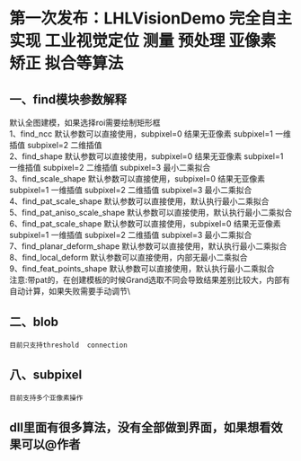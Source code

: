 # 第一次发布：LHLVisionDemo 完全自主实现 工业视觉定位  测量  预处理  亚像素  矫正 拟合等算法 
## 一、find模块参数解释
默认全图建模，如果选择roi需要绘制矩形框\
1、find_ncc                    默认参数可以直接使用，subpixel=0 结果无亚像素 subpixel=1 一维插值 subpixel=2 二维插值 \
2、find_shape                  默认参数可以直接使用，subpixel=0 结果无亚像素 subpixel=1 一维插值 subpixel=2 二维插值 subpixel=3 最小二乘拟合\
3、find_scale_shape            默认参数可以直接使用，subpixel=0 结果无亚像素 subpixel=1 一维插值 subpixel=2 二维插值 subpixel=3 最小二乘拟合\
4、find_pat_scale_shape        默认参数可以直接使用，默认执行最小二乘拟合\
5、find_pat_aniso_scale_shape  默认参数可以直接使用，默认执行最小二乘拟合\
6、find_pat_scale_shape        默认参数可以直接使用，subpixel=0 结果无亚像素 subpixel=1 一维插值 subpixel=2 二维插值 subpixel=3 最小二乘拟合\
7、find_planar_deform_shape    默认参数可以直接使用，默认执行最小二乘拟合\
8、find_local_deform           默认参数可以直接使用，内部无最小二乘拟合\
9、find_feat_points_shape      默认参数可以直接使用，默认执行最小二乘拟合\
注意:带pat的，在创建模板的时候Grand选取不同会导致结果差别比较大，内部有自动计算，如果失败需要手动调节\
## 二、blob
    目前只支持threshold  connection
## 八、subpixel
    目前支持多个亚像素操作

## dll里面有很多算法，没有全部做到界面，如果想看效果可以@作者
